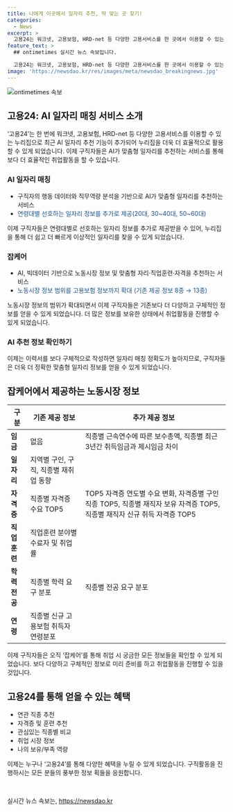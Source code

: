 ```yaml
---
title: 나에게 이곳에서 일자리 추천, 딱 맞는 곳 찾기!
categories:
  - News
excerpt: >
  고용24는 워크넷, 고용보험, HRD-net 등 다양한 고용서비스를 한 곳에서 이용할 수 있는 누리집입니다. 최근에는 AI가 사용자의 행동 데이터와 직무역량을 분석하여 맞춤형 일자리를 추천하는 기능이 추가되었습니다. 또한, 연령대별 선호하는 일자리 정보를 추가로 제공하여 사용자에게 더 많은 도움을 주고 있습니다. 노동시장 정보를 빅데이터 기반으로 확대하여 맞춤형 자리, 직업훈련, 자격 추천도 가능합니다. 새로워진 고용24를 지금 확인해보세요! (문단 길이: 190자)
feature_text: >
  ## ontimetimes 실시간 뉴스 속보입니다.

  고용24는 워크넷, 고용보험, HRD-net 등 다양한 고용서비스를 한 곳에서 이용할 수 있는 누리집입니다. 최근에는 AI가 사용자의 행동 데이터와 직무역량을 분석하여 맞춤형 일자리를 추천하는 기능이 추가되었습니다. 또한, 연령대별 선호하는 일자리 정보를 추가로 제공하여 사용자에게 더 많은 도움을 주고 있습니다. 노동시장 정보를 빅데이터 기반으로 확대하여 맞춤형 자리, 직업훈련, 자격 추천도 가능합니다. 새로워진 고용24를 지금 확인해보세요! (문단 길이: 190자)
image: 'https://newsdao.kr/res/images/meta/newsdao_breakingnews.jpg'
---
```


<p><img src="https://newsdao.kr/res/images/meta/newsdao_breakingnews.jpg" alt="ontimetimes 속보" /></p>

<h2 data-ke-size="size26">고용24: AI 일자리 매칭 서비스 소개</h2>

<p data-ke-size="size16">‘고용24’는 한 번에 워크넷, 고용보험, HRD-net 등 다양한 고용서비스를 이용할 수 있는 누리집으로 최근 AI 일자리 추천 기능이 추가되어 누리집을 더욱 더 효율적으로 활용할 수 있게 되었습니다. 이제 구직자들은 AI가 맞춤형 일자리를 추천하는 서비스를 통해 보다 더 효율적인 취업활동을 할 수 있습니다.</p>

<h3 data-ke-size="size24">AI 일자리 매칭</h3>

<ul>
    <li>구직자의 행동 데이터와 직무역량 분석을 기반으로 AI가 맞춤형 일자리를 추천하는 서비스</li>
    <li><span style="color: #1a5490;">연령대별 선호하는 일자리 정보를 추가로 제공(20대, 30~40대, 50~60대)</span></li>
</ul>

<p data-ke-size="size16">이제 구직자들은 연령대별로 선호하는 일자리 정보를 추가로 제공받을 수 있어, 누리집을 통해 더 쉽고 더 빠르게 이상적인 일자리를 찾을 수 있게 되었습니다.</p>

<h3 data-ke-size="size24">잡케어</h3>

<ul>
    <li>AI, 빅데이터 기반으로 노동시장 정보 및 맞춤형 자리·직업훈련·자격을 추천하는 서비스</li>
    <li><span style="color: #1a5490;">노동시장 정보 범위를 고용보험 정보까지 확대 (기존 제공 정보 8종 → 13종)</span></li>
</ul>

<p data-ke-size="size16">노동시장 정보의 범위가 확대되면서 이제 구직자들은 기존보다 더 다양하고 구체적인 정보를 얻을 수 있게 되었습니다. 더 많은 정보를 보유한 상태에서 취업활동을 진행할 수 있게 되었습니다.</p>

<h3 data-ke-size="size24">AI 추천 정보 확인하기</h3>

<p data-ke-size="size16">이제는 이력서를 보다 구체적으로 작성하면 일자리 매칭 정확도가 높아지므로, 구직자들은 더욱 더 정확한 맞춤형 일자리 정보를 얻을 수 있게 되었습니다.</p>

<h2 data-ke-size="size26">잡케어에서 제공하는 노동시장 정보</h2>

<table>
    <thead>
        <tr>
            <th>구분</th>
            <th>기존 제공 정보</th>
            <th>추가 제공 정보</th>
        </tr>
    </thead>
    <tbody>
        <tr>
            <td><b>임금</b></td>
            <td>없음</td>
            <td>직종별 근속연수에 따른 보수총액, 직종별 최근 3년간 취득임금과 제시임금 차이</td>
        </tr>
        <tr>
            <td><b>일자리</b></td>
            <td>지역별 구인, 구직, 직종별 재취업 동향</td>
            <td></td>
        </tr>
        <tr>
            <td><b>자격증</b></td>
            <td>직종별 자격증 수요 TOP5</td>
            <td>TOP5 자격증 연도별 수요 변화, 자격증별 구인직종 TOP5, 직종별 재직자 보유 자격증 TOP5, 직종별 재직자 신규 취득 자격증 TOP5</td>
        </tr>
        <tr>
            <td><b>직업훈련</b></td>
            <td>직업훈련 분야별 수료자 및 취업률</td>
            <td></td>
        </tr>
        <tr>
            <td><b>학력전공</b></td>
            <td>직종별 학력 요구 분포</td>
            <td>직종별 전공 요구 분포</td>
        </tr>
        <tr>
            <td><b>연령</b></td>
            <td>직종별 신규 고용보험 취득자 연령분포</td>
            <td></td>
        </tr>
    </tbody>
</table>

<p data-ke-size="size16">이제 구직자들은 오직 ‘잡케어’를 통해 취업 시 궁금한 모든 정보들을 확인할 수 있게 되었습니다. 보다 다양하고 구체적인 정보로 미리 준비를 하고 취업활동을 진행할 수 있을 것입니다.</p>

<h2 data-ke-size="size26">고용24를 통해 얻을 수 있는 혜택</h2>

<ul>
    <li>연관 직종 추천</li>
    <li>자격증 및 훈련 추천</li>
    <li>관심있는 직종별 비교</li>
    <li>취업 시장 정보</li>
    <li>나의 보유/부족 역량</li>
</ul>

<p data-ke-size="size16">이제는 누구나 ‘고용24’를 통해 다양한 혜택을 누릴 수 있게 되었습니다. 구직활동을 진행하시는 모든 분들의 풍부한 정보 획들을 응원합니다.</p>

<p data-ke-size="size16">&nbsp;</p>
실시간 뉴스 속보는, <a href="https://newsdao.kr" rel="dofollow">https://newsdao.kr</a>


